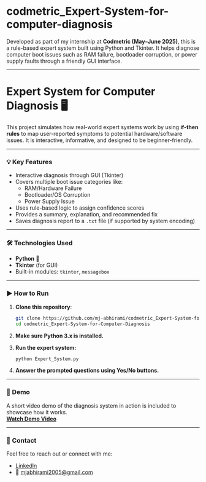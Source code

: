 # codmetric_Expert-System-for-computer-diagnosis

Developed as part of my internship at **Codmetric (May–June 2025)**, this is a rule-based expert system built using Python and Tkinter. It helps diagnose computer boot issues such as RAM failure, bootloader corruption, or power supply faults through a friendly GUI interface.

---

# Expert System for Computer Diagnosis 🖥️ 

This project simulates how real-world expert systems work by using **if-then rules** to map user-reported symptoms to potential hardware/software issues. It is interactive, informative, and designed to be beginner-friendly.

---

### 💡 Key Features

- Interactive diagnosis through GUI (Tkinter)
- Covers multiple boot issue categories like:
  - RAM/Hardware Failure
  - Bootloader/OS Corruption
  - Power Supply Issue
- Uses rule-based logic to assign confidence scores
- Provides a summary, explanation, and recommended fix
- Saves diagnosis report to a `.txt` file (if supported by system encoding)

---

### 🛠️ Technologies Used

- **Python** 🐍  
- **Tkinter** (for GUI)
- Built-in modules: `tkinter`, `messagebox`

---

### ▶️ How to Run

1. **Clone this repository**:

    ```bash
    git clone https://github.com/mj-abhirami/codmetric_Expert-System-for-Computer-Diagnosis.git
    cd codmetric_Expert-System-for-Computer-Diagnosis
    ```

2. **Make sure Python 3.x is installed.**

3. **Run the expert system:**

    ```bash
    python Expert_System.py
    ```

4. **Answer the prompted questions using Yes/No buttons.**

---

### 🎥 Demo

A short video demo of the diagnosis system in action is included to showcase how it works.  
**[Watch Demo Video](https://youtu.be/pByxDVLqwIQ)**

---

### 📩 Contact

Feel free to reach out or connect with me:

- [LinkedIn](https://www.linkedin.com/in/abhirami-mj)
- 📧 mjabhirami2005@gmail.com
